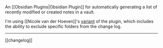 An [[Obsidian Plugins|Obsidian Plugin]] for automatically generating a list of recently modified or created notes in a vault. 

I'm using [[Nicole van der Hoeven]]'s [variant](https://github.com/nicolevanderhoeven/obsidian-vault-changelog) of the plugin, which includes the ability to exclude specific folders from the change log. 

---

[[changelog]] 